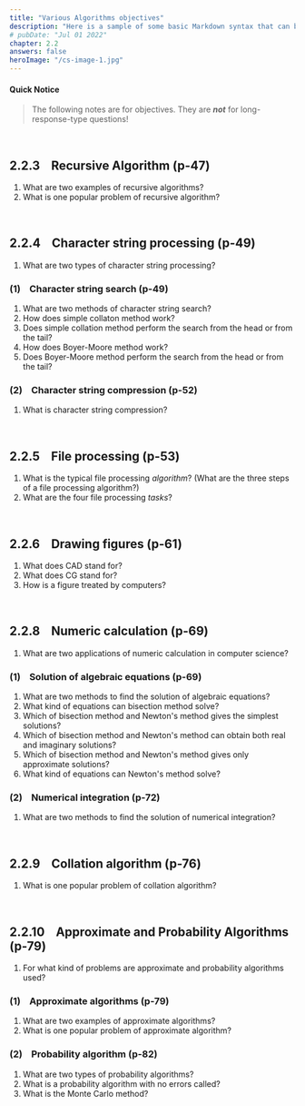 ```yaml
---
title: "Various Algorithms objectives"
description: "Here is a sample of some basic Markdown syntax that can be used when writing Markdown content in Astro."
# pubDate: "Jul 01 2022"
chapter: 2.2
answers: false
heroImage: "/cs-image-1.jpg"
---
```


#### Quick Notice

> The following notes are for objectives. They are **_not_** for long-response-type questions!

<br>

## 2.2.3 &nbsp;&nbsp; Recursive Algorithm (p-47)

1. What are two examples of recursive algorithms?
2. What is one popular problem of recursive algorithm?

<br>

## 2.2.4 &nbsp;&nbsp; Character string processing (p-49)

1. What are two types of character string processing?

### (1) &nbsp;&nbsp; Character string search (p-49)

1. What are two methods of character string search?
2. How does simple collaton method work?
3. Does simple collation method perform the search from the head or from the tail?
4. How does Boyer-Moore method work?
5. Does Boyer-Moore method perform the search from the head or from the tail?

### (2) &nbsp;&nbsp; Character string compression (p-52)

1. What is character string compression?

<br>

## 2.2.5 &nbsp;&nbsp; File processing (p-53)

1. What is the typical file processing _algorithm_? (What are the three steps of a file processing algorithm?)
2. What are the four file processing _tasks_?

<br>

## 2.2.6 &nbsp;&nbsp; Drawing figures (p-61)

1. What does CAD stand for?
2. What does CG stand for?
3. How is a figure treated by computers?

<br>

## 2.2.8 &nbsp;&nbsp; Numeric calculation (p-69)

1. What are two applications of numeric calculation in computer science?

### (1) &nbsp;&nbsp; Solution of algebraic equations (p-69)

1. What are two methods to find the solution of algebraic equations?
2. What kind of equations can bisection method solve?
3. Which of bisection method and Newton's method gives the simplest solutions?
4. Which of bisection method and Newton's method can obtain both real and imaginary solutions?
5. Which of bisection method and Newton's method gives only approximate solutions?
6. What kind of equations can Newton's method solve?

### (2) &nbsp;&nbsp; Numerical integration (p-72)

1. What are two methods to find the solution of numerical integration?

<br>

## 2.2.9 &nbsp;&nbsp; Collation algorithm (p-76)

1. What is one popular problem of collation algorithm?

<br>

## 2.2.10 &nbsp;&nbsp; Approximate and Probability Algorithms (p-79)

1. For what kind of problems are approximate and probability algorithms used?

### (1) &nbsp;&nbsp; Approximate algorithms (p-79)

1. What are two examples of approximate algorithms?
2. What is one popular problem of approximate algorithm?

### (2) &nbsp;&nbsp; Probability algorithm (p-82)

1. What are two types of probability algorithms?
2. What is a probability algorithm with no errors called?
3. What is the Monte Carlo method?

<br>
